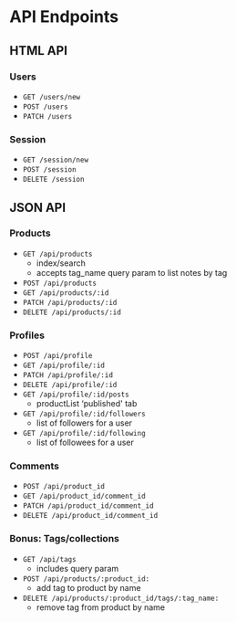 # API Endpoints

## HTML API

### Users

- `GET /users/new`
- `POST /users`
- `PATCH /users`

### Session

- `GET /session/new`
- `POST /session`
- `DELETE /session`

## JSON API

### Products


- `GET /api/products`
    - index/search
    - accepts tag_name query param to list notes by tag
- `POST /api/products`
- `GET /api/products/:id`
- `PATCH /api/products/:id`
- `DELETE /api/products/:id`


### Profiles

- `POST /api/profile`
- `GET /api/profile/:id`
- `PATCH /api/profile/:id`
- `DELETE /api/profile/:id`
- `GET /api/profile/:id/posts`
    - productList ‘published' tab
- `GET /api/profile/:id/followers`
    - list of followers for a user
- `GET /api/profile/:id/following`
    - list of followees for a user

### Comments

- `POST /api/product_id`
- `GET /api/product_id/comment_id`
- `PATCH /api/product_id/comment_id`
- `DELETE /api/product_id/comment_id`


### Bonus: Tags/collections

- `GET /api/tags`
    - includes query param
- `POST /api/products/:product_id:`
    - add tag to product by name
- `DELETE /api/products/:product_id/tags/:tag_name:`
    - remove tag from product by name
